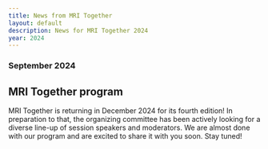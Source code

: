 ```yaml
---
title: News from MRI Together
layout: default
description: News for MRI Together 2024
year: 2024
---
```


### September 2024
## MRI Together program
MRI Together is returning in December 2024 for its fourth edition! In preparation to that, the organizing committee has been actively looking for a diverse line-up of session speakers and moderators. We are almost done with our program and are excited to share it with you soon. Stay tuned!
